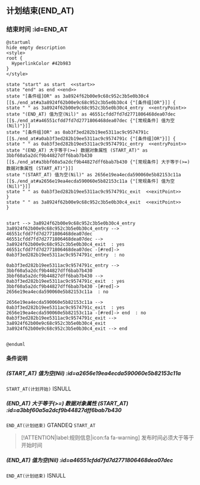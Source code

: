 ## 计划结束(END_AT) <!-- {docsify-ignore-all} -->

   

### 结束时间 :id=END_AT

```plantuml
@startuml
hide empty description
<style>
root {
  HyperlinkColor #42b983
}
</style>

state "start" as start  <<start>>
state "end" as end <<end>>
state "[条件组]OR" as 3a8924f62b00e9c68c952c3b5e0b30c4 [[$./end_at#a3a8924f62b00e9c68c952c3b5e0b30c4 {"[条件组]OR"}]] {
state " " as 3a8924f62b00e9c68c952c3b5e0b30c4_entry  <<entryPoint>>
state "(END_AT) 值为空(Nil)" as 46551cfdd7fd7d2771806468dea07dec [[$./end_at#a46551cfdd7fd7d2771806468dea07dec {"[常规条件] 值为空(Nil)"}]]
state "[条件组]OR" as 0ab3f3ed282b19ee5311ac9c9574791c [[$./end_at#a0ab3f3ed282b19ee5311ac9c9574791c {"[条件组]OR"}]] {
state " " as 0ab3f3ed282b19ee5311ac9c9574791c_entry  <<entryPoint>>
state "(END_AT) 大于等于(>=) 数据对象属性 (START_AT)" as 3bbf60a5a2dcf9b44827dff6bab7b430 [[$./end_at#a3bbf60a5a2dcf9b44827dff6bab7b430 {"[常规条件] 大于等于(>=) 数据对象属性 (START_AT)"}]]
state "(START_AT) 值为空(Nil)" as 2656e19ea4ecda590060e5b82153c11a [[$./end_at#a2656e19ea4ecda590060e5b82153c11a {"[常规条件] 值为空(Nil)"}]]
state " " as 0ab3f3ed282b19ee5311ac9c9574791c_exit  <<exitPoint>>
}
state " " as 3a8924f62b00e9c68c952c3b5e0b30c4_exit  <<exitPoint>>
}


start --> 3a8924f62b00e9c68c952c3b5e0b30c4_entry 
3a8924f62b00e9c68c952c3b5e0b30c4_entry --> 46551cfdd7fd7d2771806468dea07dec 
46551cfdd7fd7d2771806468dea07dec --> 3a8924f62b00e9c68c952c3b5e0b30c4_exit  : yes
46551cfdd7fd7d2771806468dea07dec -[#red]-> 0ab3f3ed282b19ee5311ac9c9574791c_entry  : no

0ab3f3ed282b19ee5311ac9c9574791c_entry --> 3bbf60a5a2dcf9b44827dff6bab7b430 
3bbf60a5a2dcf9b44827dff6bab7b430 --> 0ab3f3ed282b19ee5311ac9c9574791c_exit  : yes
3bbf60a5a2dcf9b44827dff6bab7b430 -[#red]-> 2656e19ea4ecda590060e5b82153c11a  : no

2656e19ea4ecda590060e5b82153c11a --> 0ab3f3ed282b19ee5311ac9c9574791c_exit  : yes
2656e19ea4ecda590060e5b82153c11a -[#red]-> end  : no
0ab3f3ed282b19ee5311ac9c9574791c_exit --> 3a8924f62b00e9c68c952c3b5e0b30c4_exit 
3a8924f62b00e9c68c952c3b5e0b30c4_exit --> end 


@enduml
```

#### 条件说明

##### (START_AT) 值为空(Nil) :id=a2656e19ea4ecda590060e5b82153c11a



`START_AT(计划开始)` ISNULL 

##### (END_AT) 大于等于(>=) 数据对象属性 (START_AT) :id=a3bbf60a5a2dcf9b44827dff6bab7b430



`END_AT(计划结束)` GTANDEQ  `START_AT`

> [!ATTENTION|label:规则信息|icon:fa fa-warning]
> 发布时间必须大于等于开始时间


##### (END_AT) 值为空(Nil) :id=a46551cfdd7fd7d2771806468dea07dec



`END_AT(计划结束)` ISNULL 






